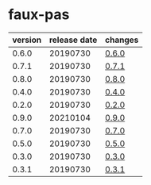# faux-pas	


|version|release date|changes|
|---|---|---|
|0.6.0|20190730|[0.6.0](./0.6.0-20190730.md)|
|0.7.1|20190730|[0.7.1](./0.7.1-20190730.md)|
|0.8.0|20190730|[0.8.0](./0.8.0-20190730.md)|
|0.4.0|20190730|[0.4.0](./0.4.0-20190730.md)|
|0.2.0|20190730|[0.2.0](./0.2.0-20190730.md)|
|0.9.0|20210104|[0.9.0](./0.9.0-20210104.md)|
|0.7.0|20190730|[0.7.0](./0.7.0-20190730.md)|
|0.5.0|20190730|[0.5.0](./0.5.0-20190730.md)|
|0.3.0|20190730|[0.3.0](./0.3.0-20190730.md)|
|0.3.1|20190730|[0.3.1](./0.3.1-20190730.md)|
